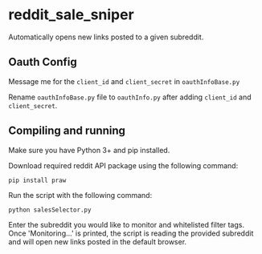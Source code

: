 # reddit_sale_sniper
Automatically opens new links posted to a given subreddit.

## Oauth Config
Message me for the `client_id` and `client_secret` in `oauthInfoBase.py`

Rename `oauthInfoBase.py` file to `oauthInfo.py` after adding `client_id` and `client_secret`. 

## Compiling and running

Make sure you have Python 3+ and pip installed.

Download required reddit API package using the following command:

`pip install praw`

Run the script with the following command:

`python salesSelector.py`

Enter the subreddit you would like to monitor and whitelisted filter tags. Once 'Monitoring...' is printed, the script is reading the provided subreddit and will open new links posted in the default browser. 

